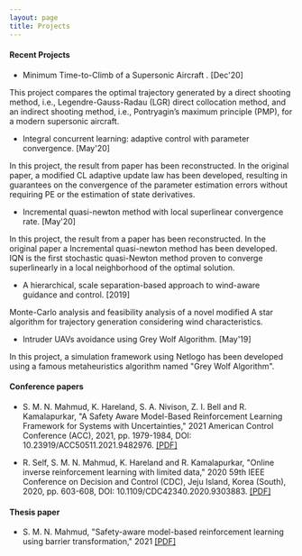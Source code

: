 ```yaml
---
layout: page
title: Projects
---
```


#### Recent Projects

- Minimum Time-to-Climb of a Supersonic Aircraft . [Dec'20]

<p> This project compares the optimal trajectory generated by a direct shooting method, i.e., Legendre-Gauss-Radau (LGR) direct collocation method, and an indirect shooting method, i.e., Pontryagin’s maximum principle (PMP), for a modern supersonic aircraft. </p>

- Integral concurrent learning: adaptive control with parameter convergence.  [May'20]

<p> In this project, the result from paper has been reconstructed. In the original paper, a modified CL adaptive update law has been developed, resulting in guarantees on the convergence of the parameter estimation errors without requiring PE or the estimation of state derivatives. </p>

- Incremental quasi-newton method with local superlinear convergence rate.  [May'20]

<p> In this project, the result from a paper has been reconstructed. In the original paper a Incremental quasi-newton method has been developed. IQN is the first stochastic quasi-Newton method proven to converge superlinearly in a local neighborhood of the optimal solution. </p>

- A hierarchical, scale separation-based approach to wind-aware guidance and control.  [2019]
<p> Monte-Carlo analysis and feasibility analysis of a novel modified A star algorithm for trajectory generation considering wind characteristics. </p>

- Intruder UAVs avoidance using Grey Wolf Algorithm.  [May'19]

<p> In this project, a simulation framework using Netlogo has been developed using a famous metaheuristics algorithm named "Grey Wolf Algorithm". </p>


#### Conference papers

- S. M. N. Mahmud, K. Hareland, S. A. Nivison, Z. I. Bell and R. Kamalapurkar, "A Safety Aware Model-Based Reinforcement Learning Framework for Systems with Uncertainties," 2021 American Control Conference (ACC), 2021, pp. 1979-1984, DOI: 10.23919/ACC50511.2021.9482976. 
[[PDF]](https://ieeexplore.ieee.org/abstract/document/9482976)

- R. Self, S. M. N. Mahmud, K. Hareland and R. Kamalapurkar, "Online inverse reinforcement learning with limited data," 2020 59th IEEE Conference on Decision and Control (CDC), Jeju Island, Korea (South), 2020, pp. 603-608, DOI: 10.1109/CDC42340.2020.9303883.
[[PDF]](https://ieeexplore.ieee.org/document/9303883)


#### Thesis paper

- S. M. N. Mahmud, "Safety-aware model-based reinforcement learning using barrier transformation," 2021 [[PDF]](https://scc-lab.github.io/Preprints/SCC.Mahmud2021.pdf)
